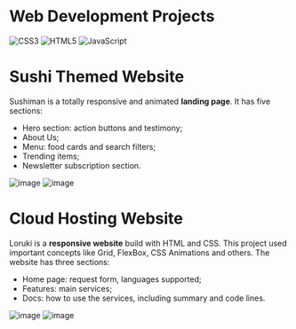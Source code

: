# Web Development Projects

![CSS3](https://img.shields.io/badge/css3-%231572B6.svg?style=for-the-badge&logo=css3&logoColor=white)
![HTML5](https://img.shields.io/badge/html5-%23E34F26.svg?style=for-the-badge&logo=html5&logoColor=white)
![JavaScript](https://img.shields.io/badge/javascript-%23323330.svg?style=for-the-badge&logo=javascript&logoColor=%23F7DF1E)


# Sushi Themed Website

Sushiman is a totally responsive and animated **landing page**. It has five sections:
- Hero section: action buttons and testimony;
- About Us;
- Menu: food cards and search filters;
- Trending items;
- Newsletter subscription section.

![image](https://github.com/Julianne-Barbosa/Web-Development-Projects/assets/146261157/0bc0e76a-8caa-4e1a-952c-7ce825e5d9a4)
![image](https://github.com/Julianne-Barbosa/Web-Development-Projects/assets/146261157/0b57b371-996b-4429-b405-2e80d4759717)



# Cloud Hosting Website

Loruki is a **responsive website** build with HTML and CSS. This project used important concepts like Grid, FlexBox, CSS Animations and others.
The website has three sections:
- Home page: request form, languages supported;
- Features: main services;
- Docs: how to use the services, including summary and code lines.
  
![image](https://github.com/Julianne-Barbosa/Web-Development-Projects/assets/146261157/2dd76be7-c194-4b84-8970-6a451331dd43) 
![image](https://github.com/Julianne-Barbosa/Web-Development-Projects/assets/146261157/7a287489-83ee-44b4-9c82-4722e7a3d2d0)








